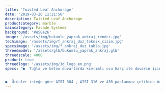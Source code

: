 ```yaml
---
title: 'Twisted Leaf Anchorage'
date: '2019-03-26 11:21:56'
description: Twisted Leaf Anchorage
productcategory: marble
maincategory: Facade Systems
background: '#e58e26'
image: '/assets/img/bukumlu_yaprak_ankraj_render.jpg'
techimage: '/assets/img/f_ankraj_duz_teknik_cizim.jpg'
specsimage: '/assets/img/f_ankraj_duz_tablo.jpg'
threedmodel: '/assets/glb/bukumlu_yaprak_ankraj.glb'
threedscale: 4000
product: true
threedlogo: '/assets/img/3d_logo_en.png'
specs: "●  Tuğla ve beton duvarlarda kıvrımlı ucu harç ile duvarın içine monte edilir. Delikli ucuna ise pim takılıp dış cephenin sabitlenmesi yapılır.


●  Ürünler isteğe göre AISI 304 , AISI 316 ve 430 paslanmaz çelikten üretilebilmektedir."
---
```


